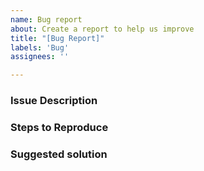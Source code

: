 ```yaml
---
name: Bug report
about: Create a report to help us improve
title: "[Bug Report]"
labels: 'Bug'
assignees: ''

---
```


### Issue Description
<!-- Description of the issue -->

### Steps to Reproduce
<!-- Provide code so we can reproduce your issue, if applicable -->

### Suggested solution
<!-- Provide code or description of you propose we fix the issue, if applicable -->
